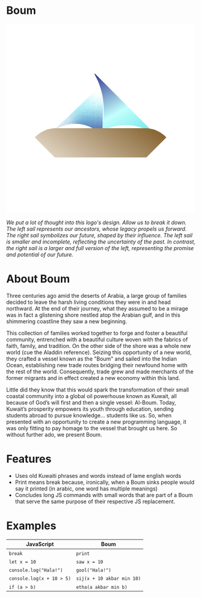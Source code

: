 # Boum
![alt text](https://github.com/abmarz/Boum/blob/main/docs/Boum%20Logo.png?raw=true)

*We put a lot of thought into this logo's design. Allow us to break it down. The left sail represents our ancestors, whose legacy propels us forward. The right sail symbolizes our future, shaped by their influence. The left sail is smaller and incomplete, reflecting the uncertainty of the past. In contrast, the right sail is a larger and full version of the left, representing the promise and potential of our future.*

# About Boum

Three centuries ago amid the deserts of Arabia, a large group of families decided to leave the harsh living conditions they were in and head northward. At the end of their journey, what they assumed to be a mirage was in fact a glistening shore nestled atop the Arabian gulf, and in this shimmering coastline they saw a new beginning. 

This collection of families worked together to forge and foster a beautiful community, entrenched with a beautiful culture woven with the fabrics of faith, family, and tradition. On the other side of the shore was a whole new world (cue the Aladdin reference). Seizing this opportunity of a new world, they crafted a vessel known as the "Boum" and sailed into the Indian Ocean, establishing new trade routes bridging their newfound home with the rest of the world. Consequently, trade grew and made merchants of the former migrants and in effect created a new economy within this land. 

Little did they know that this would spark the transformation of their small coastal community into a global oil powerhouse known as Kuwait, all because of God’s will first and then a single vessel: Al-Boum. Today, Kuwait’s prosperity empowers its youth through education, sending students abroad to pursue knowledge... students like us. So, when presented with an opportunity to create a new programming language, it was only fitting to pay homage to the vessel that brought us here. So without further ado, we present Boum.


# Features
- Uses old Kuwaiti phrases and words instead of lame english words
- Print means break because, ironically, when a Boum sinks people would say it printed (in arabic, one word has multiple meanings)
- Concludes long JS commands with small words that are part of a Boum that serve the same purpose of their respective JS replacement.

# Examples

| JavaScript  | Boum |
| ------------- | ------------- |
| `break`  | `print`  |
| `let x = 10`  | `saw x = 10`  |
| `console.log("Hala!")`  | `gool("Hala!")`  |
| `console.log(x + 10 > 5)`  | `sij(x + 10 akbar min 10)`  |
| `if (a > b)` | `etha(a akbar min b)` |
